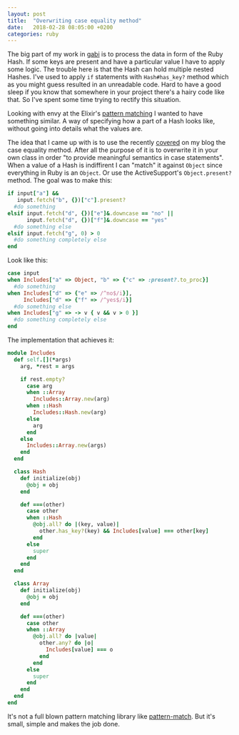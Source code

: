 ```yaml
---
layout: post
title:  "Overwriting case equality method"
date:   2018-02-28 08:05:00 +0200
categories: ruby
---
```


The big part of my work in [gabi](https://www.gabi.com) is to process the data in form of the Ruby Hash. If some keys are present and have a particular value I have to apply some logic. The trouble here is that the Hash can hold multiple nested Hashes.
I've used to apply `if` statements with `Hash#has_key?` method which as you might guess resulted in an unreadable code. Hard to have a good sleep if you know that somewhere in your project there's a hairy code like that. So I've spent some time trying to rectify this situation.

Looking with envy at the Elixir's [pattern matching](https://elixir-lang.org/getting-started/case-cond-and-if.html) I wanted to have something similar. A way of specifying how a part of a Hash looks like, without going into details what the values are.

The idea that I came up with is to use the recently [covered]() on my blog the case equality method.
After all the purpose of it is to overwrite it in your own class in order "to provide meaningful semantics in case statements".
When a value of a Hash is indiffirent I can "match" it against `Object` since everything in Ruby is an `Object`. Or use the ActiveSupport's `Object.present?` method.
The goal was to make this:

```ruby
if input["a"] &&
   input.fetch("b", {})["c"].present?
  #do something
elsif input.fetch("d", {})["e"]&.downcase == "no" ||
      input.fetch("d", {})["f"]&.downcase == "yes"
  #do something else
elsif input.fetch("g", 0) > 0
  #do something completely else
end
```

Look like this:

```ruby
case input
when Includes["a" => Object, "b" => {"c" => :present?.to_proc}]
  #do something
when Includes["d" => {"e" => /^no$/i}],
     Includes["d" => {"f" => /^yes$/i}]
  #do something else
when Includes["g" => -> v { v && v > 0 }]
  #do something completely else
end
```

The implementation that achieves it:

```ruby
module Includes
  def self.[](*args)
    arg, *rest = args

    if rest.empty?
      case arg
      when ::Array
        Includes::Array.new(arg)
      when ::Hash
        Includes::Hash.new(arg)
      else
        arg
      end
    else
      Includes::Array.new(args)
    end
  end

  class Hash
    def initialize(obj)
      @obj = obj
    end

    def ===(other)
      case other
      when ::Hash
        @obj.all? do |(key, value)|
          other.has_key?(key) && Includes[value] === other[key]
        end
      else
        super
      end
    end
  end

  class Array
    def initialize(obj)
      @obj = obj
    end

    def ===(other)
      case other
      when ::Array
        @obj.all? do |value|
          other.any? do |o|
            Includes[value] === o
          end
        end
      else
        super
      end
    end
  end
end
```

It's not a full blown pattern matching library like [pattern-match](https://github.com/k-tsj/pattern-match). But it's small, simple and makes the job done.
